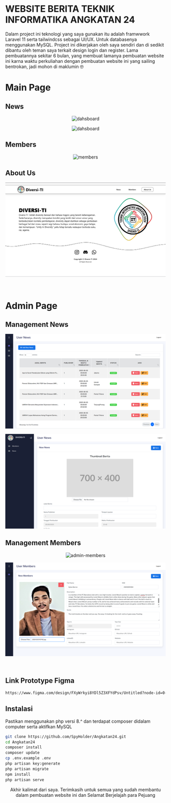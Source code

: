 # WEBSITE BERITA TEKNIK INFORMATIKA ANGKATAN 24
Dalam project ini teknologi yang saya gunakan itu adalah framwwork Laravel 11 serta tailwindcss sebagai UI/UX. Untuk databasenya menggunakan MySQL. Project ini dikerjakan oleh saya sendiri dan di sedikit dibantu oleh teman saya terkait design login dan register. Lama pembuatannya sekitar 6 bulan, yang membuat lamanya pembuatan website ini karna waktu perkuliahan dengan pembuatan website ini yang sailing bentrokan, jadi mohon di maklumin 🤓
<br/>

# Main Page
## News
<p align="center" > <img src="https://github.com/SpyHolder/Angkatan24/blob/master/asset%20readMe/dashboard.gif" alt="dahsboard"/> </p>
<p align="center" > <img src="https://github.com/SpyHolder/Angkatan24/blob/master/asset%20readMe/news%20detail.gif" alt="dahsboard"/> </p>

## Members
<p align="center" > <img src="https://github.com/SpyHolder/Angkatan24/blob/master/asset%20readMe/members.gif" alt="members"/> </p>

## About Us
<p align="center" > <img src="https://github.com/SpyHolder/Angkatan24/blob/master/asset%20readMe/about.png" alt="about"/> </p>
<br/>

# Admin Page
## Management News
<p align="center" > <img src="https://github.com/SpyHolder/Angkatan24/blob/master/asset%20readMe/user%20News.png" alt="news"/> </p>
<p align="center" > <img src="https://github.com/SpyHolder/Angkatan24/blob/master/asset%20readMe/news%20input.png" alt="news"/> </p>

## Management Members
<p align="center" > <img src="https://github.com/SpyHolder/Angkatan24/blob/master/asset%20readMe/user%2Members.png" alt="admin-members"/> </p>
<p align="center" > <img src="https://github.com/SpyHolder/Angkatan24/blob/master/asset%20readMe/user%20input.png" alt="admin-members"/> </p>
<br/>

## Link Prototype Figma
```bash
https://www.figma.com/design/FXyWrkyi8YDl5Z3XFYdPsv/Untitled?node-id=0-1&p=f&t=72R5NoMPJaqN4pt1-0
```

## Instalasi
Pastikan menggunakan php versi 8.^ dan terdapat composer didalam computer serta aktifkan MySQL 

```bash
git clone https://github.com/SpyHolder/Angkatan24.git
cd Angkatan24
composer install
composer update
cp .env.example .env
php artisan key:generate
php artisan migrate
npm install
php artisan serve
```

<p align="center">Akhir kalimat dari saya. Terimkasih untuk semua yang sudah membantu dalam pembuatan website ini dan Selamat Berjelajah para Pejuang</p>
